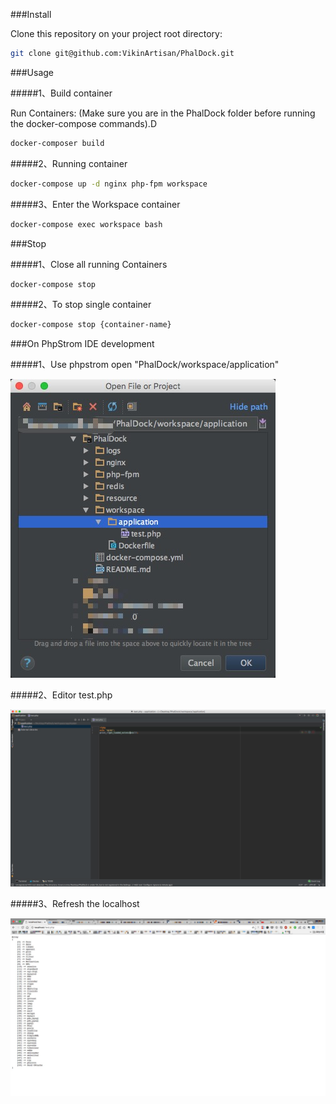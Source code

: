 ###Install

Clone this repository on your project root directory:

```bash
git clone git@github.com:VikinArtisan/PhalDock.git
```

###Usage

#####1、Build container

Run Containers: (Make sure you are in the PhalDock folder before running the docker-compose commands).D

```bash
docker-composer build
```
#####2、Running container

```bash
docker-compose up -d nginx php-fpm workspace
```
#####3、Enter the Workspace container

```bash
docker-compose exec workspace bash
```

###Stop

#####1、Close all running Containers

```bash
docker-compose stop
```
#####2、To stop single container 

```bash
docker-compose stop {container-name}
```

###On PhpStrom IDE development 

#####1、Use phpstrom open "PhalDock/workspace/application"

![image](https://github.com/VikinArtisan/PhalDock/blob/master/resource/open.png)

#####2、Editor test.php

![image](https://github.com/VikinArtisan/PhalDock/blob/master/resource/editor.png)

#####3、Refresh the localhost

![image](https://github.com/VikinArtisan/PhalDock/blob/master/resource/localhost.png)